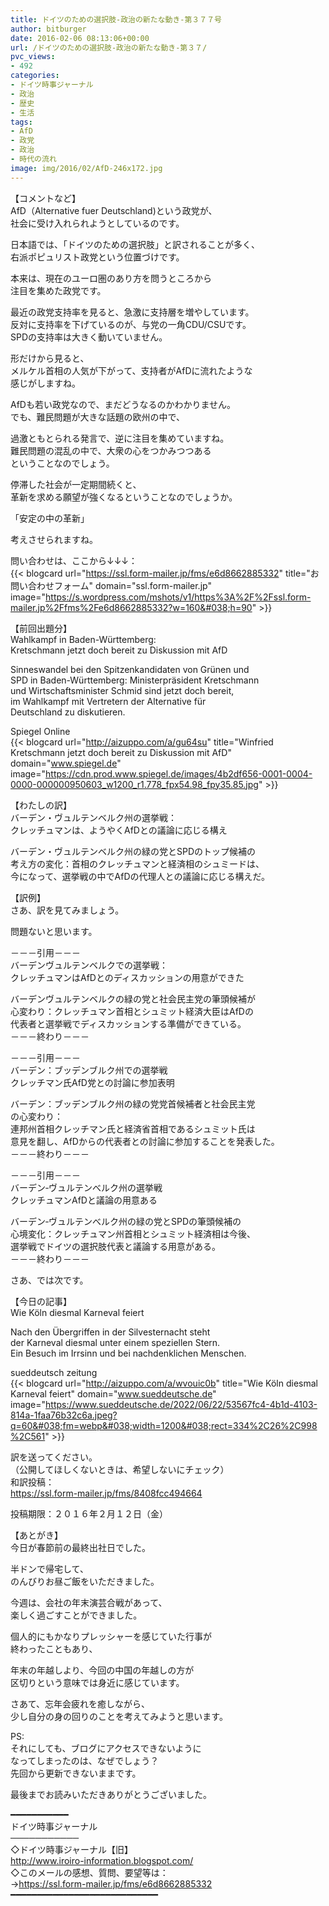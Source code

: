 ```yaml
---
title: ドイツのための選択肢-政治の新たな動き-第３７７号
author: bitburger
date: 2016-02-06 08:13:06+00:00
url: /ドイツのための選択肢-政治の新たな動き-第３７/
pvc_views:
- 492
categories:
- ドイツ時事ジャーナル
- 政治
- 歴史
- 生活
tags:
- AfD
- 政党
- 政治
- 時代の流れ
image: img/2016/02/AfD-246x172.jpg
---
```

【コメントなど】  
AfD（Alternative fuer Deutschland)という政党が、  
社会に受け入れられようとしているのです。  
  
日本語では、「ドイツのための選択肢」と訳されることが多く、  
右派ポピュリスト政党という位置づけです。  
  
本来は、現在のユーロ圏のあり方を問うところから  
注目を集めた政党です。  
  
最近の政党支持率を見ると、急激に支持層を増やしています。  
反対に支持率を下げているのが、与党の一角CDU/CSUです。  
SPDの支持率は大きく動いていません。  
  
形だけから見ると、  
メルケル首相の人気が下がって、支持者がAfDに流れたような  
感じがしますね。  
  
AfDも若い政党なので、まだどうなるのかわかりません。  
でも、難民問題が大きな話題の欧州の中で、  
  
過激ともとられる発言で、逆に注目を集めていますね。  
難民問題の混乱の中で、大衆の心をつかみつつある  
ということなのでしょう。  
  
停滞した社会が一定期間続くと、  
革新を求める願望が強くなるということなのでしょうか。  
  
「安定の中の革新」  
  
考えさせられますね。  
  
  
問い合わせは、ここから↓↓↓：  
{{< blogcard url="https://ssl.form-mailer.jp/fms/e6d8662885332" title="&#12362;&#21839;&#12356;&#21512;&#12431;&#12379;&#12501;&#12457;&#12540;&#12512;" domain="ssl.form-mailer.jp" image="https://s.wordpress.com/mshots/v1/https%3A%2F%2Fssl.form-mailer.jp%2Ffms%2Fe6d8662885332?w=160&#038;h=90" >}} 

  
  
  
【前回出題分】  
Wahlkampf in Baden-Württemberg:  
Kretschmann jetzt doch bereit zu Diskussion mit AfD  
  
Sinneswandel bei den Spitzenkandidaten von Grünen und  
SPD in Baden-Württemberg: Ministerpräsident Kretschmann  
und Wirtschaftsminister Schmid sind jetzt doch bereit,  
im Wahlkampf mit Vertretern der Alternative für  
Deutschland zu diskutieren.  
  
Spiegel Online  
{{< blogcard url="http://aizuppo.com/a/gu64su" title="Winfried Kretschmann jetzt doch bereit zu Diskussion mit AfD" domain="www.spiegel.de" image="https://cdn.prod.www.spiegel.de/images/4b2df656-0001-0004-0000-000000950603_w1200_r1.778_fpx54.98_fpy35.85.jpg" >}} 

  
  
【わたしの訳】  
バーデン・ヴュルテンベルク州の選挙戦：  
クレッチュマンは、ようやくAfDとの議論に応じる構え  
  
バーデン・ヴュルテンベルク州の緑の党とSPDのトップ候補の  
考え方の変化：首相のクレッチュマンと経済相のシュミードは、  
今になって、選挙戦の中でAfDの代理人との議論に応じる構えだ。  
  
  
【訳例】  
さあ、訳を見てみましょう。  
  
問題ないと思います。  
  
－－－引用－－－  
バーデンヴュルテンベルクでの選挙戦：  
クレッチュマンはAfDとのディスカッションの用意ができた  
  
バーデンヴュルテンベルクの緑の党と社会民主党の筆頭候補が  
心変わり：クレッチュマン首相とシュミット経済大臣はAfDの  
代表者と選挙戦でディスカッションする準備ができている。  
－－－終わり－－－  
  
  
－－－引用－－－  
バーデン：ブッデンブルク州での選挙戦  
クレッチマン氏AfD党との討論に参加表明  
  
バーデン：ブッデンブルク州の緑の党党首候補者と社会民主党  
の心変わり：  
連邦州首相クレッチマン氏と経済省首相であるシュミット氏は  
意見を翻し、AfDからの代表者との討論に参加することを発表した。  
－－－終わり－－－  
  
  
－－－引用－－－  
バーデン‐ヴュルテンべルク州の選挙戦  
クレッチュマンAfDと議論の用意ある  
  
バーデン‐ヴュルテンべルク州の緑の党とSPDの筆頭候補の  
心境変化：クレッチュマン州首相とシュミット経済相は今後、  
選挙戦でドイツの選択肢代表と議論する用意がある。  
－－－終わり－－－  
  
  
さあ、では次です。  
  
【今日の記事】  
Wie Köln diesmal Karneval feiert  
  
Nach den Übergriffen in der Silvesternacht steht  
der Karneval diesmal unter einem speziellen Stern.  
Ein Besuch im Irrsinn und bei nachdenklichen Menschen.  
  
sueddeutsch zeitung  
{{< blogcard url="http://aizuppo.com/a/wvouic0b" title="Wie Köln diesmal Karneval feiert" domain="www.sueddeutsche.de" image="https://www.sueddeutsche.de/2022/06/22/53567fc4-4b1d-4103-814a-1faa76b32c6a.jpeg?q=60&#038;fm=webp&#038;width=1200&#038;rect=334%2C26%2C998%2C561" >}} 

  
  
訳を送ってください。  
（公開してほしくないときは、希望しないにチェック）  
和訳投稿：  
 <https://ssl.form-mailer.jp/fms/8408fcc494664>  
  
投稿期限：２０１６年２月１２日（金）  
  
【あとがき】  
今日が春節前の最終出社日でした。  
  
半ドンで帰宅して、  
のんびりお昼ご飯をいただきました。  
  
今週は、会社の年末演芸合戦があって、  
楽しく過ごすことができました。  
  
個人的にもかなりプレッシャーを感じていた行事が  
終わったこともあり、  
  
年末の年越しより、今回の中国の年越しの方が  
区切りという意味では身近に感じています。  
  
さあて、忘年会疲れを癒しながら、  
少し自分の身の回りのことを考えてみようと思います。  
  
PS:  
それにしても、ブログにアクセスできないように  
なってしまったのは、なぜでしょう？  
先回から更新できないままです。  
  
  
最後までお読みいただきありがとうございました。  
  
  
━━━━━━━━━━━  
ドイツ時事ジャーナル  
───────────  
◇ドイツ時事ジャーナル【旧】  
<http://www.iroiro-information.blogspot.com/>  
◇このメールの感想、質問、要望等は：  
-><https://ssl.form-mailer.jp/fms/e6d8662885332>  
━━━━━━━━━━━━━━━━━━━━━━━━━━━━
